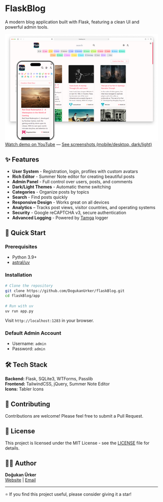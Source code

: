 # FlaskBlog

A modern blog application built with Flask, featuring a clean UI and powerful admin tools.

![FlaskBlog Light Theme](/images/Light.png)
[Watch demo on YouTube](https://youtu.be/WyIpAlSp2RM) — [See screenshots (mobile/desktop, dark/light)](https://github.com/DogukanUrker/flaskBlog/tree/main/images)

## ✨ Features

- **User System** - Registration, login, profiles with custom avatars
- **Rich Editor** - Summer Note editor for creating beautiful posts
- **Admin Panel** - Full control over users, posts, and comments
- **Dark/Light Themes** - Automatic theme switching
- **Categories** - Organize posts by topics
- **Search** - Find posts quickly
- **Responsive Design** - Works great on all devices
- **Analytics** – Tracks post views, visitor countries, and operating systems
- **Security** - Google reCAPTCHA v3, secure authentication
- **Advanced Logging** - Powered by [Tamga](https://github.com/dogukanurker/tamga) logger

## 🚀 Quick Start

### Prerequisites
- Python 3.9+
- [astral/uv](https://docs.astral.sh/uv/)

### Installation

```bash
# Clone the repository
git clone https://github.com/DogukanUrker/flaskBlog.git
cd flaskBlog/app

# Run with uv
uv run app.py
```

Visit `http://localhost:1283` in your browser.

### Default Admin Account
- Username: `admin`
- Password: `admin`

## 🛠️ Tech Stack

**Backend:** Flask, SQLite3, WTForms, Passlib \
**Frontend:** TailwindCSS, jQuery, Summer Note Editor \
**Icons:** Tabler Icons

## 🤝 Contributing

Contributions are welcome! Please feel free to submit a Pull Request.

## 📄 License

This project is licensed under the MIT License - see the [LICENSE](LICENSE) file for details.

## 👨‍💻 Author

**Doğukan Ürker** \
[Website](https://dogukanurker.com) | [Email](mailto:dogukanurker@icloud.com)

---

⭐ If you find this project useful, please consider giving it a star!
